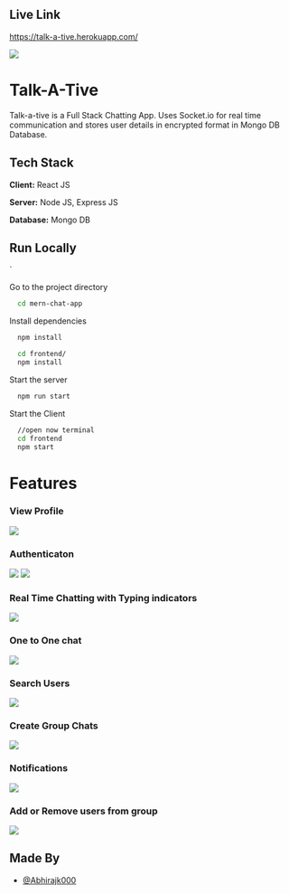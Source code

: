 
  
## Live Link

https://talk-a-tive.herokuapp.com/

![](https://github.com/abhirajk000/chit_chat_app/blob/main/screenshots/group%20%2B%20notif.PNG)



# Talk-A-Tive

Talk-a-tive is a Full Stack Chatting App.
Uses Socket.io for real time communication and stores user details in encrypted format in Mongo DB Database.
## Tech Stack

**Client:** React JS

**Server:** Node JS, Express JS

**Database:** Mongo DB

## Run Locally
`

Go to the project directory

```bash
  cd mern-chat-app
```

Install dependencies

```bash
  npm install
```

```bash
  cd frontend/
  npm install
```

Start the server

```bash
  npm run start
```
Start the Client

```bash
  //open now terminal
  cd frontend
  npm start
```

  
# Features

### View Profile
![](https://github.com/abhirajk000/chit_chat_app/blob/main/screenshots/profile.PNG)
### Authenticaton
![](https://github.com/abhirajk000/chit_chat_app/blob/main/screenshots/login.PNG)
![](https://github.com/abhirajk000/chit_chat_app/blob/main/screenshots/signup.PNG)
### Real Time Chatting with Typing indicators
![](https://github.com/abhirajk000/chit_chat_app/blob/main/screenshots/real-time.PNG)
### One to One chat
![](https://github.com/abhirajk000/chit_chat_app/blob/main/screenshots/mainscreen.PNG)
### Search Users
![](https://github.com/abhirajk000/chit_chat_app/blob/main/screenshots/search.PNG)
### Create Group Chats
![](https://github.com/abhirajk000/chit_chat_app/blob/main/screenshots/new%20grp.PNG)
### Notifications 
![](https://github.com/abhirajk000/chit_chat_app/blob/main/screenshots/group%20%2B%20notif.PNG)
### Add or Remove users from group
![](https://github.com/abhirajk000/chit_chat_app/blob/main/screenshots/add%20rem.PNG)

## Made By

- [@Abhirajk000](https://github.com/abhirajk000)

  
